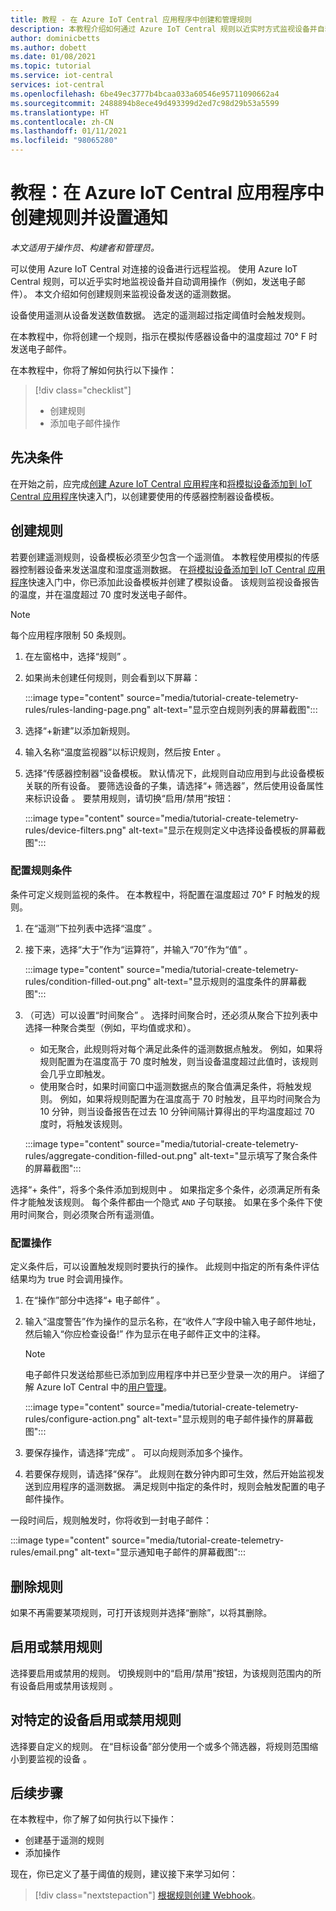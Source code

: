 ```yaml
---
title: 教程 - 在 Azure IoT Central 应用程序中创建和管理规则
description: 本教程介绍如何通过 Azure IoT Central 规则以近实时方式监视设备并自动调用操作（例如在触发规则时发送电子邮件）。
author: dominicbetts
ms.author: dobett
ms.date: 01/08/2021
ms.topic: tutorial
ms.service: iot-central
services: iot-central
ms.openlocfilehash: 6be49ec3777b4bcaa033a60546e95711090662a4
ms.sourcegitcommit: 2488894b8ece49d493399d2ed7c98d29b53a5599
ms.translationtype: HT
ms.contentlocale: zh-CN
ms.lasthandoff: 01/11/2021
ms.locfileid: "98065280"
---
```

# <a name="tutorial-create-a-rule-and-set-up-notifications-in-your-azure-iot-central-application"></a>教程：在 Azure IoT Central 应用程序中创建规则并设置通知

*本文适用于操作员、构建者和管理员。*

可以使用 Azure IoT Central 对连接的设备进行远程监视。 使用 Azure IoT Central 规则，可以近乎实时地监视设备并自动调用操作（例如，发送电子邮件）。 本文介绍如何创建规则来监视设备发送的遥测数据。

设备使用遥测从设备发送数值数据。 选定的遥测超过指定阈值时会触发规则。

在本教程中，你将创建一个规则，指示在模拟传感器设备中的温度超过 70&deg; F 时发送电子邮件。

在本教程中，你将了解如何执行以下操作：

> [!div class="checklist"]
>
> * 创建规则
> * 添加电子邮件操作

## <a name="prerequisites"></a>先决条件

在开始之前，应完成[创建 Azure IoT Central 应用程序](./quick-deploy-iot-central.md)和[将模拟设备添加到 IoT Central 应用程序](./quick-create-simulated-device.md)快速入门，以创建要使用的传感器控制器设备模板。

## <a name="create-a-rule"></a>创建规则

若要创建遥测规则，设备模板必须至少包含一个遥测值。 本教程使用模拟的传感器控制器设备来发送温度和湿度遥测数据。 在[将模拟设备添加到 IoT Central 应用程序](./quick-create-simulated-device.md)快速入门中，你已添加此设备模板并创建了模拟设备。 该规则监视设备报告的温度，并在温度超过 70 度时发送电子邮件。

> [!NOTE]
> 每个应用程序限制 50 条规则。

1. 在左窗格中，选择“规则”  。

1. 如果尚未创建任何规则，则会看到以下屏幕：

    :::image type="content" source="media/tutorial-create-telemetry-rules/rules-landing-page.png" alt-text="显示空白规则列表的屏幕截图":::

1. 选择“+新建”以添加新规则。

1. 输入名称“温度监视器”以标识规则，然后按 Enter  。

1. 选择“传感器控制器”设备模板。 默认情况下，此规则自动应用到与此设备模板关联的所有设备。 要筛选设备的子集，请选择“+ 筛选器”，然后使用设备属性来标识设备  。 要禁用规则，请切换“启用/禁用”按钮：

    :::image type="content" source="media/tutorial-create-telemetry-rules/device-filters.png" alt-text="显示在规则定义中选择设备模板的屏幕截图":::

### <a name="configure-the-rule-conditions"></a>配置规则条件

条件可定义规则监视的条件。 在本教程中，将配置在温度超过 70&deg; F 时触发的规则。

1. 在“遥测”下拉列表中选择“温度”   。

1. 接下来，选择“大于”作为“运算符”，并输入“70”作为“值”     。

    :::image type="content" source="media/tutorial-create-telemetry-rules/condition-filled-out.png" alt-text="显示规则的温度条件的屏幕截图":::

1. （可选）可以设置“时间聚合”  。 选择时间聚合时，还必须从聚合下拉列表中选择一种聚合类型（例如，平均值或求和）。

    * 如无聚合，此规则将对每个满足此条件的遥测数据点触发。 例如，如果将规则配置为在温度高于 70 度时触发，则当设备温度超过此值时，该规则会几乎立即触发。
    * 使用聚合时，如果时间窗口中遥测数据点的聚合值满足条件，将触发规则。 例如，如果将规则配置为在温度高于 70 时触发，且平均时间聚合为 10 分钟，则当设备报告在过去 10 分钟间隔计算得出的平均温度超过 70 度时，将触发该规则。

    :::image type="content" source="media/tutorial-create-telemetry-rules/aggregate-condition-filled-out.png" alt-text="显示填写了聚合条件的屏幕截图":::

选择“+ 条件”，将多个条件添加到规则中  。 如果指定多个条件，必须满足所有条件才能触发该规则。 每个条件都由一个隐式 `AND` 子句联接。 如果在多个条件下使用时间聚合，则必须聚合所有遥测值。

### <a name="configure-actions"></a>配置操作

定义条件后，可以设置触发规则时要执行的操作。 此规则中指定的所有条件评估结果均为 true 时会调用操作。

1. 在“操作”部分中选择“+ 电子邮件”   。

1. 输入“温度警告”作为操作的显示名称，在“收件人”字段中输入电子邮件地址，然后输入“你应检查设备!”    作为显示在电子邮件正文中的注释。

    > [!NOTE]
    > 电子邮件只发送给那些已添加到应用程序中并已至少登录一次的用户。 详细了解 Azure IoT Central 中的[用户管理](howto-administer.md)。

    :::image type="content" source="media/tutorial-create-telemetry-rules/configure-action.png" alt-text="显示规则的电子邮件操作的屏幕截图":::

1. 要保存操作，请选择“完成”  。 可以向规则添加多个操作。

1. 若要保存规则，请选择“保存”。  此规则在数分钟内即可生效，然后开始监视发送到应用程序的遥测数据。 满足规则中指定的条件时，规则会触发配置的电子邮件操作。

一段时间后，规则触发时，你将收到一封电子邮件：

:::image type="content" source="media/tutorial-create-telemetry-rules/email.png" alt-text="显示通知电子邮件的屏幕截图":::

## <a name="delete-a-rule"></a>删除规则

如果不再需要某项规则，可打开该规则并选择“删除”，以将其删除。 

## <a name="enable-or-disable-a-rule"></a>启用或禁用规则

选择要启用或禁用的规则。 切换规则中的“启用/禁用”按钮，为该规则范围内的所有设备启用或禁用该规则  。

## <a name="enable-or-disable-a-rule-for-specific-devices"></a>对特定的设备启用或禁用规则

选择要自定义的规则。 在“目标设备”部分使用一个或多个筛选器，将规则范围缩小到要监视的设备  。

## <a name="next-steps"></a>后续步骤

在本教程中，你了解了如何执行以下操作：

* 创建基于遥测的规则
* 添加操作

现在，你已定义了基于阈值的规则，建议接下来学习如何：

> [!div class="nextstepaction"]
> [根据规则创建 Webhook](./howto-create-webhooks.md)。
